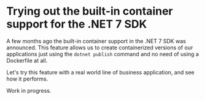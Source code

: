 # Trying out the built-in container support for the .NET 7 SDK

A few months ago the built-in container support in the .NET 7 SDK was announced.
This feature allows us to create containerized versions of our applications just using the ``dotnet publish`` command and no need of using a Dockerfile at all. 

Let's try this feature with a real world line of business application, and see how it performs.

Work in progress.
